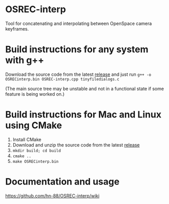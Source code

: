 # OSREC-interp
Tool for concatenating and interpolating between OpenSpace camera keyframes.

# Build instructions for any system with g++
Download the source code from the latest [release](https://github.com/hn-88/OSREC-interp/releases) and just run `g++ -o OSRECinterp.bin OSREC-interp.cpp tinyfiledialogs.c`

(The main source tree may be unstable and not in a functional state if some feature is being worked on.)

# Build instructions for Mac and Linux using CMake
1. Install CMake
2. Download and unzip the source code from the latest [release](https://github.com/hn-88/OSREC-interp/releases)
3. `mkdir build; cd build`
4. `cmake ..`
5. `make OSRECinterp.bin`

# Documentation and usage
https://github.com/hn-88/OSREC-interp/wiki


